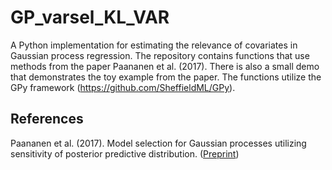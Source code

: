 # GP_varsel_KL_VAR

A Python implementation for estimating the relevance of covariates
in Gaussian process regression. The repository contains functions
that use methods from the paper Paananen et al. (2017). There is also
a small demo that demonstrates the toy example from the paper. The functions utilize
the GPy framework (https://github.com/SheffieldML/GPy).

## References

Paananen et al. (2017). Model selection for Gaussian processes
utilizing sensitivity of posterior predictive distribution. ([Preprint](https://arxiv.org/abs/1712.08048))
